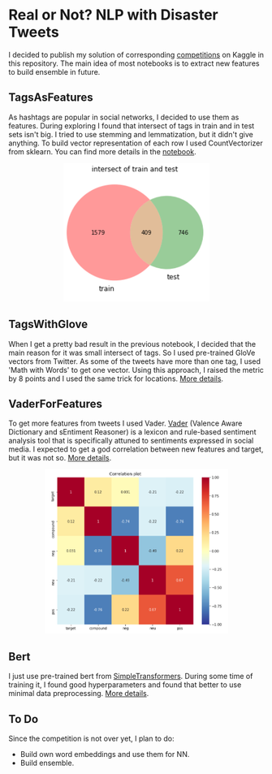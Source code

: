 # Real or Not? NLP with Disaster Tweets

I decided to publish my solution of corresponding [competitions](https://www.kaggle.com/c/nlp-getting-started/overview) on Kaggle in this repository.
The main idea of most notebooks is to extract new features to build ensemble in future.

## TagsAsFeatures
As hashtags are popular in social networks, I decided to use them as features. During exploring I found that intersect of tags in train and in test sets isn't big. I tried to use stemming and lemmatization, but it didn't give anything. To build vector representation of each row I used CountVectorizer from sklearn. You can find more details in the [notebook](https://github.com/koren-v/SocialMediaClassification/blob/master/TagsAsFeatures.ipynb).

<p align="center">
  <img src="/images/intrsect.PNG">
</p>

## TagsWithGlove

When I get a pretty bad result in the previous notebook, I decided that the main reason for it was small intersect of tags. So I used pre-trained GloVe vectors from Twitter. As some of the tweets have more than one tag, I used 'Math with Words' to get one vector. Using this approach, I raised the metric by 8 points and I used the same trick for locations. [More details](https://github.com/koren-v/SocialMediaClassification/blob/master/TagsWithGlove.ipynb). 

## VaderForFeatures

To get more features from tweets I used Vader. [Vader](https://github.com/cjhutto/vaderSentiment) (Valence Aware Dictionary and sEntiment Reasoner) is a lexicon and rule-based sentiment analysis tool that is specifically attuned to sentiments expressed in social media. I expected to get a god correlation between new features and target, but it was not so. [More details](https://github.com/koren-v/SocialMediaClassification/blob/master/VaderForFeatures.ipynb).

<p align="center">
  <img src="/images/correlation.PNG">
</p>

## Bert

I just use pre-trained bert from [SimpleTransformers](https://github.com/ThilinaRajapakse/simpletransformers). During some time of training it, I found good hyperparameters and found that better to use minimal data preprocessing. [More details](https://github.com/koren-v/SocialMediaClassification/blob/master/Bert.ipynb).

## To Do

Since the competition is not over yet, I plan to do:
- Build own word embeddings and use them for NN.
- Build ensemble.

